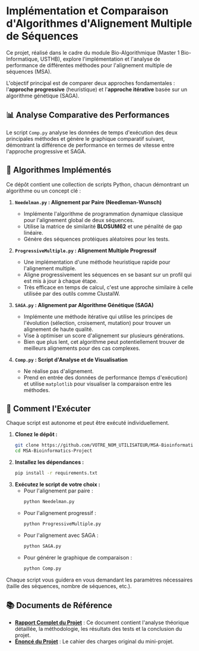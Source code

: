 # Implémentation et Comparaison d'Algorithmes d'Alignement Multiple de Séquences

Ce projet, réalisé dans le cadre du module Bio-Algorithmique (Master 1 Bio-Informatique, USTHB), explore l'implémentation et l'analyse de performance de différentes méthodes pour l'alignement multiple de séquences (MSA).

L'objectif principal est de comparer deux approches fondamentales : l'**approche progressive** (heuristique) et l'**approche itérative** basée sur un algorithme génétique (SAGA).

## 📊 Analyse Comparative des Performances

Le script `Comp.py` analyse les données de temps d'exécution des deux principales méthodes et génère le graphique comparatif suivant, démontrant la différence de performance en termes de vitesse entre l'approche progressive et SAGA.


## 🤖 Algorithmes Implémentés

Ce dépôt contient une collection de scripts Python, chacun démontrant un algorithme ou un concept clé :

1.  **`Needelman.py` : Alignement par Paire (Needleman-Wunsch)**
    - Implémente l'algorithme de programmation dynamique classique pour l'alignement global de deux séquences.
    - Utilise la matrice de similarité **BLOSUM62** et une pénalité de gap linéaire.
    - Génère des séquences protéiques aléatoires pour les tests.

2.  **`ProgressiveMultiple.py` : Alignement Multiple Progressif**
    - Une implémentation d'une méthode heuristique rapide pour l'alignement multiple.
    - Aligne progressivement les séquences en se basant sur un profil qui est mis à jour à chaque étape.
    - Très efficace en temps de calcul, c'est une approche similaire à celle utilisée par des outils comme ClustalW.

3.  **`SAGA.py` : Alignement par Algorithme Génétique (SAGA)**
    - Implémente une méthode itérative qui utilise les principes de l'évolution (sélection, croisement, mutation) pour trouver un alignement de haute qualité.
    - Vise à optimiser un score d'alignement sur plusieurs générations.
    - Bien que plus lent, cet algorithme peut potentiellement trouver de meilleurs alignements pour des cas complexes.

4.  **`Comp.py` : Script d'Analyse et de Visualisation**
    - Ne réalise pas d'alignement.
    - Prend en entrée des données de performance (temps d'exécution) et utilise `matplotlib` pour visualiser la comparaison entre les méthodes.

## 🚀 Comment l'Exécuter

Chaque script est autonome et peut être exécuté individuellement.

1.  **Clonez le dépôt :**
    ```bash
    git clone https://github.com/VOTRE_NOM_UTILISATEUR/MSA-Bioinformatics-Project.git
    cd MSA-Bioinformatics-Project
    ```
2.  **Installez les dépendances :**
    ```bash
    pip install -r requirements.txt
    ```
3.  **Exécutez le script de votre choix :**
    - Pour l'alignement par paire :
      ```bash
      python Needelman.py
      ```
    - Pour l'alignement progressif :
      ```bash
      python ProgressiveMultiple.py
      ```
    - Pour l'alignement avec SAGA :
      ```bash
      python SAGA.py
      ```
    - Pour générer le graphique de comparaison :
      ```bash
      python Comp.py
      ```
Chaque script vous guidera en vous demandant les paramètres nécessaires (taille des séquences, nombre de séquences, etc.).

## 📚 Documents de Référence
- **[Rapport Complet du Projet](./rapport_alignement_multiple.pdf)** : Ce document contient l'analyse théorique détaillée, la méthodologie, les résultats des tests et la conclusion du projet.
- **[Énoncé du Projet](./enonce_projet.pdf)** : Le cahier des charges original du mini-projet.